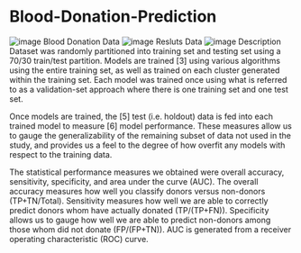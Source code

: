 # Blood-Donation-Prediction
![image](https://user-images.githubusercontent.com/89641061/152186365-d3e81034-fd7f-4959-a220-ad2d08981d0f.png)
Blood Donation Data
![image](https://user-images.githubusercontent.com/89641061/152186660-00b48639-53ce-4e33-972b-386a289c5c56.png)
Resluts Data
![image](https://user-images.githubusercontent.com/89641061/152186788-bb77535d-da9e-4056-81ef-a6b23222c9ff.png)
Description
 Dataset was randomly partitioned into training set and testing set using a 70/30 train/test partition. Models are trained [3] using various algorithms using the entire training set, as well as trained on each cluster generated within the training set. Each model was trained once using what is referred to as a validation-set approach where there is one training set and one test set.

Once models are trained, the [5] test (i.e. holdout) data is fed into each trained model to measure [6] model performance. These measures allow us to gauge the generalizability of the remaining subset of data not used in the study, and provides us a feel to the degree of how overfit any models with respect to the training data.

The statistical performance measures we obtained were overall accuracy, sensitivity, specificity, and area under the curve (AUC). The overall accuracy measures how well you classify donors versus non-donors (TP+TN/Total). Sensitivity measures how well we are able to correctly predict donors whom have actually donated (TP/(TP+FN)). Specificity allows us to gauge how well we are able to predict non-donors among those whom did not donate (FP/(FP+TN)). AUC is generated from a receiver operating characteristic (ROC) curve.
